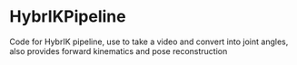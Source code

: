 # HybrIKPipeline
Code for HybrIK pipeline, use to take a video and convert into joint angles, also provides forward kinematics and pose reconstruction
